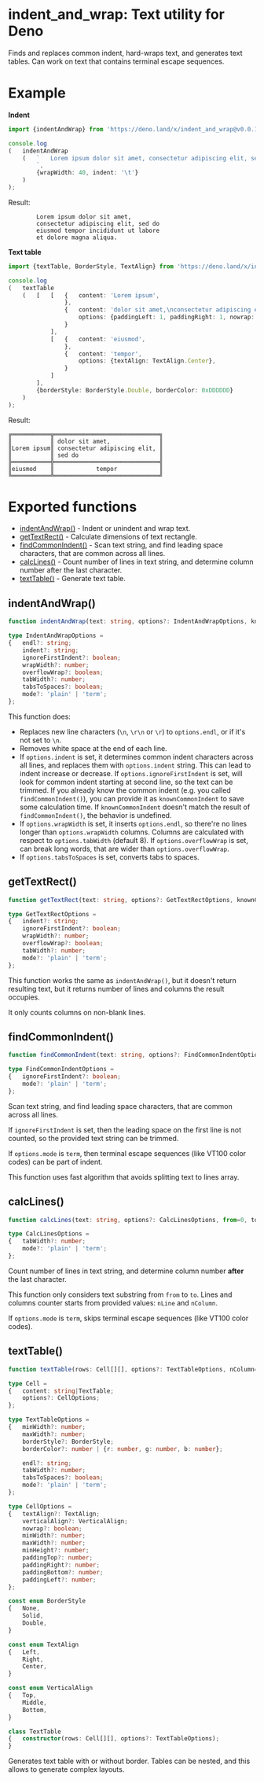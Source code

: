 # indent_and_wrap: Text utility for Deno
Finds and replaces common indent, hard-wraps text, and generates text tables.
Can work on text that contains terminal escape sequences.

# Example

**Indent**

```ts
import {indentAndWrap} from 'https://deno.land/x/indent_and_wrap@v0.0.12/mod.ts';

console.log
(	indentAndWrap
	(	`	Lorem ipsum dolor sit amet, consectetur adipiscing elit, sed do eiusmod tempor incididunt ut labore et dolore magna aliqua.
		`,
		{wrapWidth: 40, indent: '\t'}
	)
);
```

Result:

```
        Lorem ipsum dolor sit amet,
        consectetur adipiscing elit, sed do
        eiusmod tempor incididunt ut labore
        et dolore magna aliqua.
```

**Text table**

```ts
import {textTable, BorderStyle, TextAlign} from 'https://deno.land/x/indent_and_wrap@v0.0.12/mod.ts';

console.log
(	textTable
	(	[	[	{	content: 'Lorem ipsum',
				},
				{	content: 'dolor sit amet,\nconsectetur adipiscing elit,\nsed do',
					options: {paddingLeft: 1, paddingRight: 1, nowrap: true},
				}
			],
			[	{	content: 'eiusmod',
				},
				{	content: 'tempor',
					options: {textAlign: TextAlign.Center},
				}
			]
		],
		{borderStyle: BorderStyle.Double, borderColor: 0xDDDDDD}
	)
);
```

Result:

```
╔═══════════╦══════════════════════════════╗
║           ║ dolor sit amet,              ║
║Lorem ipsum║ consectetur adipiscing elit, ║
║           ║ sed do                       ║
╠═══════════╬══════════════════════════════╣
║eiusmod    ║            tempor            ║
╚═══════════╩══════════════════════════════╝
```

# Exported functions

- [indentAndWrap()](#indentandwrap) - Indent or unindent and wrap text.
- [getTextRect()](#gettextrect) - Calculate dimensions of text rectangle.
- [findCommonIndent()](#findcommonindent) - Scan text string, and find leading space characters, that are common across all lines.
- [calcLines()](#calclines) - Count number of lines in text string, and determine column number after the last character.
- [textTable()](#texttable) - Generate text table.

## indentAndWrap()

```ts
function indentAndWrap(text: string, options?: IndentAndWrapOptions, knownCommonIndent?: string): string;

type IndentAndWrapOptions =
{	endl?: string;
	indent?: string;
	ignoreFirstIndent?: boolean;
	wrapWidth?: number;
	overflowWrap?: boolean;
	tabWidth?: number;
	tabsToSpaces?: boolean;
	mode?: 'plain' | 'term';
};
```

This function does:
- Replaces new line characters (`\n`, `\r\n` or `\r`) to `options.endl`, or if it's not set to `\n`.
- Removes white space at the end of each line.
- If `options.indent` is set, it determines common indent characters across all lines, and replaces them with `options.indent` string.
This can lead to indent increase or decrease.
If `options.ignoreFirstIndent` is set, will look for common indent starting at second line, so the text can be trimmed.
If you already know the common indent (e.g. you called `findCommonIndent()`), you can provide it as `knownCommonIndent` to save some calculation time.
If `knownCommonIndent` doesn't match the result of `findCommonIndent()`, the behavior is undefined.
- If `options.wrapWidth` is set, it inserts `options.endl`, so there're no lines longer than `options.wrapWidth` columns. Columns are calculated with respect to `options.tabWidth` (default 8).
If `options.overflowWrap` is set, can break long words, that are wider than `options.overflowWrap`.
- If `options.tabsToSpaces` is set, converts tabs to spaces.

## getTextRect()

```ts
function getTextRect(text: string, options?: GetTextRectOptions, knownCommonIndent?: string): {nLines: number, nColumns: number};

type GetTextRectOptions =
{	indent?: string;
	ignoreFirstIndent?: boolean;
	wrapWidth?: number;
	overflowWrap?: boolean;
	tabWidth?: number;
	mode?: 'plain' | 'term';
};
```

This function works the same as `indentAndWrap()`, but it doesn't return resulting text, but it returns number of lines and columns the result occupies.

It only counts columns on non-blank lines.

## findCommonIndent()

```ts
function findCommonIndent(text: string, options?: FindCommonIndentOptions): string;

type FindCommonIndentOptions =
{	ignoreFirstIndent?: boolean;
	mode?: 'plain' | 'term';
};
```

Scan text string, and find leading space characters, that are common across all lines.

If `ignoreFirstIndent` is set, then the leading space on the first line is not counted, so the provided text string can be trimmed.

If `options.mode` is `term`, then terminal escape sequences (like VT100 color codes) can be part of indent.

This function uses fast algorithm that avoids splitting text to lines array.

## calcLines()

```ts
function calcLines(text: string, options?: CalcLinesOptions, from=0, to=Number.MAX_SAFE_INTEGER): {nLine: number, nColumn: number};

type CalcLinesOptions =
{	tabWidth?: number;
	mode?: 'plain' | 'term';
};
```

Count number of lines in text string, and determine column number **after** the last character.

This function only considers text substring from `from` to `to`.
Lines and columns counter starts from provided values: `nLine` and `nColumn`.

If `options.mode` is `term`, skips terminal escape sequences (like VT100 color codes).

## textTable()

```ts
function textTable(rows: Cell[][], options?: TextTableOptions, nColumn=0): string;

type Cell =
{	content: string|TextTable;
	options?: CellOptions;
};

type TextTableOptions =
{	minWidth?: number;
	maxWidth?: number;
	borderStyle?: BorderStyle;
	borderColor?: number | {r: number, g: number, b: number};

	endl?: string;
	tabWidth?: number;
	tabsToSpaces?: boolean;
	mode?: 'plain' | 'term';
};

type CellOptions =
{	textAlign?: TextAlign;
	verticalAlign?: VerticalAlign;
	nowrap?: boolean;
	minWidth?: number;
	maxWidth?: number;
	minHeight?: number;
	paddingTop?: number;
	paddingRight?: number;
	paddingBottom?: number;
	paddingLeft?: number;
};

const enum BorderStyle
{	None,
	Solid,
	Double,
}

const enum TextAlign
{	Left,
	Right,
	Center,
}

const enum VerticalAlign
{	Top,
	Middle,
	Bottom,
}

class TextTable
{	constructor(rows: Cell[][], options?: TextTableOptions);
}
```

Generates text table with or without border. Tables can be nested, and this allows to generate complex layouts.
